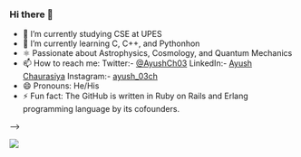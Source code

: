 ### Hi there 👋


- 🔭 I’m currently studying CSE at UPES
- 🌱 I’m currently learning C, C++, and Pythonhon
- ⚛️ Passionate about Astrophysics, Cosmology, and Quantum Mechanics
- 📫 How to reach me:  Twitter:- [@AyushCh03](https://twitter.com/AyushCh03) 
                       LinkedIn:- [Ayush Chaurasiya](https://www.linkedin.com/in/ayush-chaurasiya-7a4093252/)
                       Instagram:- [ayush_03ch](https://www.instagram.com/ayush_3ch/)
- 😄 Pronouns: He/His
- ⚡ Fun fact: The GitHub is written in Ruby on Rails and Erlang programming language by its cofounders.

-->


<img src="https://github-readme-stats.vercel.app/api?username=ayush03ch&&show_icons=true&title_color=ffffF1&icon_color=bb2acf&text_color=FFFD01&bg_color=151515">
